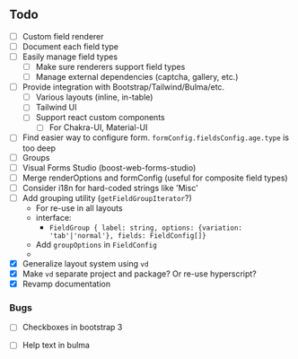 ## Todo

- [ ] Custom field renderer
- [ ] Document each field type
- [ ] Easily manage field types
    - [ ] Make sure renderers support field types
    - [ ] Manage external dependencies (captcha, gallery, etc.)
- [ ] Provide integration with Bootstrap/Tailwind/Bulma/etc.
    - [ ] Various layouts (inline, in-table)
    - [ ] Tailwind UI
    - [ ] Support react custom components
        - [ ] For Chakra-UI, Material-UI
- [ ] Find easier way to configure form. `formConfig.fieldsConfig.age.type` is too deep
- [ ] Groups
- [ ] Visual Forms Studio (boost-web-forms-studio)
- [ ] Merge renderOptions and formConfig (useful for composite field types)
- [ ] Consider i18n for hard-coded strings like 'Misc'
- [ ] Add grouping utility (`getFieldGroupIterator`?)
  - For re-use in all layouts 
  - interface:
    - `FieldGroup { label: string, options: {variation: 'tab'|'normal'}, fields: FieldConfig[]}`
  - Add `groupOptions` in `FieldConfig`
  - 
- [x] Generalize layout system using `vd`
- [x] Make `vd` separate project and package? Or re-use hyperscript?
- [x] Revamp documentation

### Bugs

- [ ] Checkboxes in bootstrap 3
- [ ] Help text in bulma

